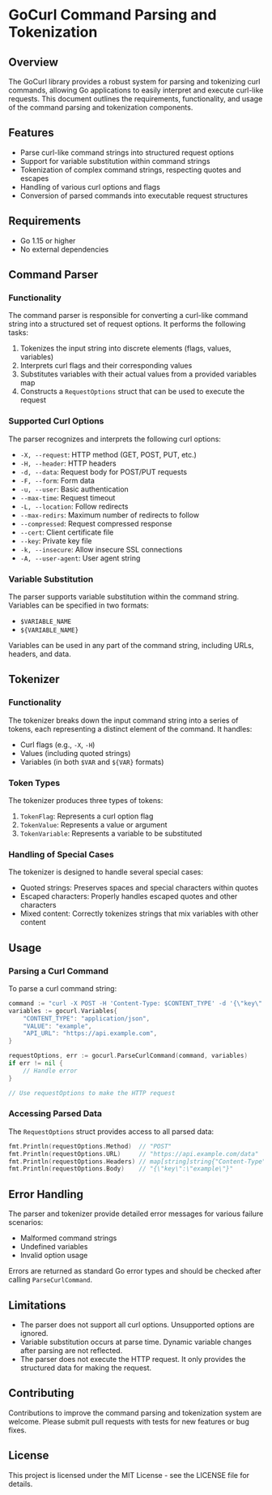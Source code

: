 # GoCurl Command Parsing and Tokenization

## Overview

The GoCurl library provides a robust system for parsing and tokenizing curl commands, allowing Go applications to easily interpret and execute curl-like requests. This document outlines the requirements, functionality, and usage of the command parsing and tokenization components.

## Features

- Parse curl-like command strings into structured request options
- Support for variable substitution within command strings
- Tokenization of complex command strings, respecting quotes and escapes
- Handling of various curl options and flags
- Conversion of parsed commands into executable request structures

## Requirements

- Go 1.15 or higher
- No external dependencies

## Command Parser

### Functionality

The command parser is responsible for converting a curl-like command string into a structured set of request options. It performs the following tasks:

1. Tokenizes the input string into discrete elements (flags, values, variables)
2. Interprets curl flags and their corresponding values
3. Substitutes variables with their actual values from a provided variables map
4. Constructs a `RequestOptions` struct that can be used to execute the request

### Supported Curl Options

The parser recognizes and interprets the following curl options:

- `-X, --request`: HTTP method (GET, POST, PUT, etc.)
- `-H, --header`: HTTP headers
- `-d, --data`: Request body for POST/PUT requests
- `-F, --form`: Form data
- `-u, --user`: Basic authentication
- `--max-time`: Request timeout
- `-L, --location`: Follow redirects
- `--max-redirs`: Maximum number of redirects to follow
- `--compressed`: Request compressed response
- `--cert`: Client certificate file
- `--key`: Private key file
- `-k, --insecure`: Allow insecure SSL connections
- `-A, --user-agent`: User agent string

### Variable Substitution

The parser supports variable substitution within the command string. Variables can be specified in two formats:

- `$VARIABLE_NAME`
- `${VARIABLE_NAME}`

Variables can be used in any part of the command string, including URLs, headers, and data.

## Tokenizer

### Functionality

The tokenizer breaks down the input command string into a series of tokens, each representing a distinct element of the command. It handles:

- Curl flags (e.g., `-X`, `-H`)
- Values (including quoted strings)
- Variables (in both `$VAR` and `${VAR}` formats)

### Token Types

The tokenizer produces three types of tokens:

1. `TokenFlag`: Represents a curl option flag
2. `TokenValue`: Represents a value or argument
3. `TokenVariable`: Represents a variable to be substituted

### Handling of Special Cases

The tokenizer is designed to handle several special cases:

- Quoted strings: Preserves spaces and special characters within quotes
- Escaped characters: Properly handles escaped quotes and other characters
- Mixed content: Correctly tokenizes strings that mix variables with other content

## Usage

### Parsing a Curl Command

To parse a curl command string:

```go
command := "curl -X POST -H 'Content-Type: $CONTENT_TYPE' -d '{\"key\":\"$VALUE\"}' $API_URL/data"
variables := gocurl.Variables{
    "CONTENT_TYPE": "application/json",
    "VALUE": "example",
    "API_URL": "https://api.example.com",
}

requestOptions, err := gocurl.ParseCurlCommand(command, variables)
if err != nil {
    // Handle error
}

// Use requestOptions to make the HTTP request
```

### Accessing Parsed Data

The `RequestOptions` struct provides access to all parsed data:

```go
fmt.Println(requestOptions.Method)  // "POST"
fmt.Println(requestOptions.URL)     // "https://api.example.com/data"
fmt.Println(requestOptions.Headers) // map[string]string{"Content-Type": "application/json"}
fmt.Println(requestOptions.Body)    // "{\"key\":\"example\"}"
```

## Error Handling

The parser and tokenizer provide detailed error messages for various failure scenarios:

- Malformed command strings
- Undefined variables
- Invalid option usage

Errors are returned as standard Go error types and should be checked after calling `ParseCurlCommand`.

## Limitations

- The parser does not support all curl options. Unsupported options are ignored.
- Variable substitution occurs at parse time. Dynamic variable changes after parsing are not reflected.
- The parser does not execute the HTTP request. It only provides the structured data for making the request.

## Contributing

Contributions to improve the command parsing and tokenization system are welcome. Please submit pull requests with tests for new features or bug fixes.

## License

This project is licensed under the MIT License - see the LICENSE file for details.